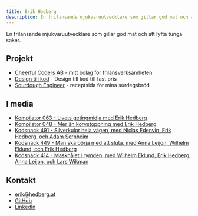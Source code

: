 ```yaml
---
title: Erik Hedberg
description: En frilansande mjukvaruutvecklare som gillar god mat och att lyfta tunga saker.
---
```


En frilansande mjukvaruutvecklare som gillar god mat och att lyfta tunga saker.

## Projekt

- [Cheerful Coders AB](https://cheerfulcoders.se) - mitt bolag för frilansverksamheten
- [Design till kod](https://designkod.se) - Design till kod till fast pris
- [Sourdough Engineer](https://sourdoughengineer.com) - receptsida för mina surdegsbröd

## I media
- [Kompilator 063 - Livets getingmidja med Erik Hedberg](https://kompilator.se/063)
- [Kompilator 048 - Mer än korvstoppning med Erik Hedberg](https://kompilator.se/048)
- [Kodsnack 491 - Silverkulor hela vägen, med Niclas Edenvin, Erik Hedberg, och Adam Sernheim](https://kodsnack.se/491/)
- [Kodsnack 449 - Man ska börja med att sluta, med Anna Leijon, Wilhelm Eklund, och Erik Hedberg](https://kodsnack.se/449/)
- [Kodsnack 414 - Maskhålet i rymden, med Wilhelm Eklund, Erik Hedberg, Anna Leijon, och Lars Wikman](https://kodsnack.se/414/)

## Kontakt

- [erik@hedberg.at](mailto:erik@hedberg.at)
- [GitHub](https://www.github.com/gish)
- [LinkedIn](https://www.linkedin.com/in/erikhedberg/)
